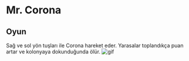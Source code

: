 # Mr. Corona
## Oyun 
Sağ ve sol yön tuşları ile Corona hareket eder. Yarasalar toplandıkça puan artar ve kolonyaya dokunduğunda ölür. 
![gif](https://user-images.githubusercontent.com/43846857/107160270-5bc42180-69a6-11eb-805f-1f3134cb2368.gif)
